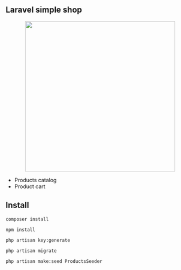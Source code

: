 ## Laravel simple shop
<p align="center"><img src="https://user-images.githubusercontent.com/2980429/67617530-a8550f00-f7ec-11e9-82f4-5e20ef42dce7.png" width="400"></p>

- Products catalog
- Product cart

## Install

```composer install```

```npm install```

```php artisan key:generate```

```php artisan migrate```

```php artisan make:seed ProductsSeeder```
